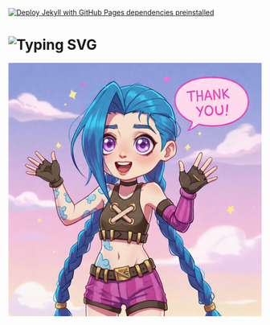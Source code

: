[![Deploy Jekyll with GitHub Pages dependencies preinstalled](https://github.com/melogabriel/tinfoil-shops/actions/workflows/jekyll-gh-pages.yml/badge.svg)](https://github.com/melogabriel/tinfoil-shops/actions/workflows/jekyll-gh-pages.yml)


# ![Typing SVG](https://readme-typing-svg.demolab.com/?lines=Jeppy's%20Modding%20Centre)

![alt text](https://raw.githubusercontent.com/NotJeppy/JeppyModCentre/refs/heads/main/images/Thank%20you%20jeppy.jpg "Thank You!")
